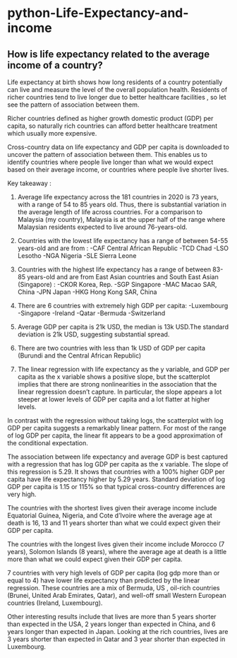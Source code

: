 # python-Life-Expectancy-and-income


## How is life expectancy related to the average income of a country?

Life expectancy at birth shows how long residents of a country potentially can live and  measure the level of the overall population health. Residents of richer countries tend to live longer due to better healthcare facilities , so let see the pattern of association between them.

Richer countries defined as higher growth domestic product (GDP) per capita, so naturally rich countries can afford better healthcare treatment which usually more expensive. 

Cross-country data on life expectancy and GDP per capita is downloaded to uncover the pattern of association between them.
This enables us to identify countries where people live longer than what we would expect based on their average income, or countries where people live shorter lives.

Key takeaway :

1) Average life expectancy across the 181 countries in 2020 is 73 years, with a range of 54 to 85 years old. Thus, there is substantial variation in the average length of life across countries. For a comparison to Malaysia (my country), Malaysia is at the upper half of the range where Malaysian residents expected to live around 76-years-old.

2) Countries with the lowest life expectancy has a range of between 54-55 years-old and are from :
    -CAF Central African Republic
    -TCD Chad
    -LSO Lesotho
    -NGA Nigeria
    -SLE Sierra Leone
    
3) Countries with the highest life expectancy has a range of between 83-85 years-old and are from East Asian countries and South East Asian (Singapore) :
    -CKOR Korea, Rep.
    -SGP Singapore
    -MAC Macao SAR, China
    -JPN Japan
    -HKG Hong Kong SAR, China
    
4) There are 6 countries with extremely high GDP per capita: 
    -Luxembourg
    -Singapore 
    -Ireland
    -Qatar
    -Bermuda 
    -Switzerland
    
5) Average GDP per capita is 21k USD, the median is 13k USD.The standard deviation is 21k USD, suggesting substantial spread. 
   
6) There are two countries with less than 1k USD of GDP per capita (Burundi and the Central African Republic)
    
7) The linear regression with life expectancy as the y variable, and GDP per capita as the x variable shows a positive slope, but the        scatterplot implies that there are strong nonlinearities in the association that the linear regression doesn’t capture. In particular, the  slope appears a lot steeper at lower levels of GDP per capita and a lot flatter at higher levels. 

In contrast with the regression without taking logs, the scatterplot with log GDP per capita suggests a remarkably linear pattern. For most of the range of log GDP per capita, the linear fit appears to be a good approximation of the conditional expectation.

The association between life expectancy and average GDP is best captured with a regression that has log GDP per capita as the x variable. The slope of this regression is 5.29. It shows that countries with a 100% higher GDP per capita have life expectancy higher by 5.29 years.
Standard deviation of log GDP per capita is 1.15 or 115% so that typical cross-country differences are very high.

The countries with the shortest lives given their average income include Equatorial Guinea, Nigeria, and Cote d’Ivoire where the average age at death is 16, 13 and 11 years shorter than what we could expect given their GDP per capita.

The countries with the longest lives given their income include Morocco (7 years), Solomon Islands (8 years), where the average age at death is a little more than what we could expect given their GDP per capita.

7 countries with very high levels of GDP per capita (log gdp more than or equal to 4) have lower life expectancy than predicted by the linear regression. These countries are a mix of Bermuda, US , oil-rich countries (Brunei, United Arab Emirates, Qatar), and well-off small Western European countries (Ireland, Luxembourg).

Other interesting results include that lives are more than 5 years shorter than expected in the USA, 2 years longer than expected in China, and 6 years longer than expected in Japan. Looking at the rich countries, lives are 3 years shorter than expected in Qatar and 3 year shorter than expected in Luxembourg.